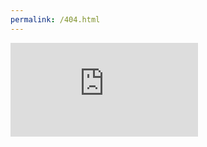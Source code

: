 ```yaml
---
permalink: /404.html
---
```

<iframe width="auto" height="auto" src="https://www.youtube.com/watch?v=XPq3Y3MmnLU?autoplay=1&loop=1" frameborder="0" allowfullscreen></iframe>
